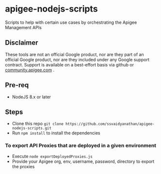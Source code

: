 # apigee-nodejs-scripts
Scripts to help with certain use cases by orchestrating the Apigee Management APIs

## Disclaimer
These tools are not an official Google product, nor are they part of an official Google product, nor are they included under any Google support contract.
Support is available on a best-effort basis via github or [community.apigee.com](https://community.apigee.com) .


## Pre-req
- NodeJS 8.x or later

## Steps
- Clone this repo `git clone https://github.com/ssvaidyanathan/apigee-nodejs-scripts.git`
- Run `npm install` to install the dependencies

### To export API Proxies that are deployed in a given environment
- Execute `node exportDeployedProxies.js`
- Provide your Apigee org, env, username, password, directory to export the proxies
